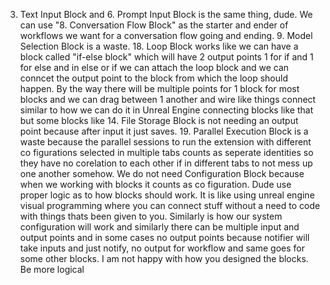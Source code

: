 3. Text Input Block and 6. Prompt Input Block is the same thing, dude. We can use "8. Conversation Flow Block" as the starter and ender of workflows we want for a conversation flow going and ending. 9. Model Selection Block is a waste. 18. Loop Block works like we can have a block called "if-else block" which will have 2 output points 1 for if and 1 for else and in else or if we can attach the loop block and we can conncet the output point to the block from which the loop should happen. By the way there will be multiple points for 1 block for most blocks and we can drag between 1 another and wire like things connect similar to how we can do it in Unreal Engine connecting blocks like that but some blocks like 14. File Storage Block is not needing an output point because after input it just saves. 19. Parallel Execution Block is a waste because the parallel sessions to run the extension with different co figurations selected in multiple tabs counts as seperate identities so they have no corelation to each other if in different tabs to not mess up one another somehow. We do not need Configuration Block because when we working with blocks it counts as co figuration. Dude use proper logic as to how blocks should work. It is like using unreal engine visual programming where you can connect stuff without a need to code with things thats been given to you. Similarly is how our system configuration will work and similarly there can be multiple input and output points and in some cases no output points because notifier will take inputs and just notify, no output for workflow and same goes for some other blocks. I am not happy with how you designed the blocks. Be more logical